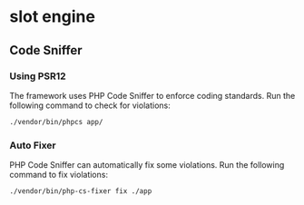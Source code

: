 # slot engine

## Code Sniffer
### Using PSR12
The framework uses PHP Code Sniffer to enforce coding standards. Run the following command to check for violations:

```bash
./vendor/bin/phpcs app/
```

### Auto Fixer
PHP Code Sniffer can automatically fix some violations. Run the following command to fix violations:
```bash
./vendor/bin/php-cs-fixer fix ./app
```